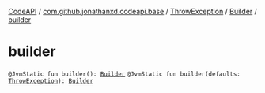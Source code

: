 [CodeAPI](../../../index.md) / [com.github.jonathanxd.codeapi.base](../../index.md) / [ThrowException](../index.md) / [Builder](index.md) / [builder](.)

# builder

`@JvmStatic fun builder(): `[`Builder`](index.md)
`@JvmStatic fun builder(defaults: `[`ThrowException`](../index.md)`): `[`Builder`](index.md)